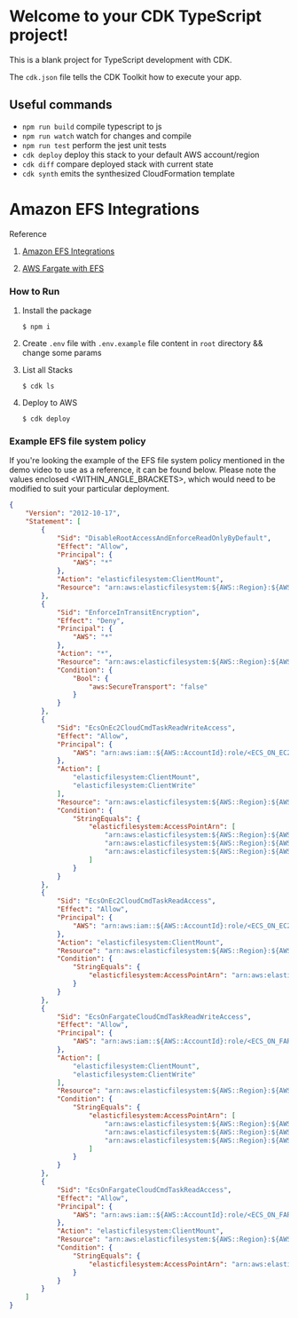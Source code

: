 # Welcome to your CDK TypeScript project!

This is a blank project for TypeScript development with CDK.

The `cdk.json` file tells the CDK Toolkit how to execute your app.

## Useful commands

 * `npm run build`   compile typescript to js
 * `npm run watch`   watch for changes and compile
 * `npm run test`    perform the jest unit tests
 * `cdk deploy`      deploy this stack to your default AWS account/region
 * `cdk diff`        compare deployed stack with current state
 * `cdk synth`       emits the synthesized CloudFormation template


# Amazon EFS Integrations

Reference

1. [Amazon EFS Integrations][amazon-efs-integrations]

2. [AWS Fargate with EFS][AWS Fargate with EFS]

### How to Run

1. Install the package

    ```properties
    $ npm i
    ```

2. Create `.env` file with `.env.example` file content in `root` directory && change some params


3. List all Stacks

    ```properties
    $ cdk ls
    ```

4. Deploy to AWS

    ```properties
    $ cdk deploy
    ```

### Example EFS file system policy

If you're looking the example of the EFS file system policy mentioned in the demo video to use as a reference, it can be found below. Please note the values enclosed <WITHIN_ANGLE_BRACKETS>, which would need to be modified to suit your particular deployment.

```json
{
    "Version": "2012-10-17",
    "Statement": [
        {
            "Sid": "DisableRootAccessAndEnforceReadOnlyByDefault",
            "Effect": "Allow",
            "Principal": {
                "AWS": "*"
            },
            "Action": "elasticfilesystem:ClientMount",
            "Resource": "arn:aws:elasticfilesystem:${AWS::Region}:${AWS::AccountId}:file-system/<EFS_FILESYSTEM_ID>",
        },
        {
            "Sid": "EnforceInTransitEncryption",
            "Effect": "Deny",
            "Principal": {
                "AWS": "*"
            },
            "Action": "*",
            "Resource": "arn:aws:elasticfilesystem:${AWS::Region}:${AWS::AccountId}:file-system/<EFS_FILESYSTEM_ID>",
            "Condition": {
                "Bool": {
                    "aws:SecureTransport": "false"
                }
            }
        },
        {
            "Sid": "EcsOnEc2CloudCmdTaskReadWriteAccess",
            "Effect": "Allow",
            "Principal": {
                "AWS": "arn:aws:iam::${AWS::AccountId}:role/<ECS_ON_EC2_TASK_ROLE>"
            },
            "Action": [
                "elasticfilesystem:ClientMount",
                "elasticfilesystem:ClientWrite"
            ],
            "Resource": "arn:aws:elasticfilesystem:${AWS::Region}:${AWS::AccountId}:file-system/<EFS_FILESYSTEM_ID>",
            "Condition": {
                "StringEquals": {
                    "elasticfilesystem:AccessPointArn": [
                        "arn:aws:elasticfilesystem:${AWS::Region}:${AWS::AccountId}:access-point/<COMMON_AP_ID>",
                        "arn:aws:elasticfilesystem:${AWS::Region}:${AWS::AccountId}:access-point/<ECS_PRIVATE_AP_ID>",
                        "arn:aws:elasticfilesystem:${AWS::Region}:${AWS::AccountId}:access-point/<ECS_SHARED_AP_ID>"
                    ]
                }
            }
        },
        {
            "Sid": "EcsOnEc2CloudCmdTaskReadAccess",
            "Effect": "Allow",
            "Principal": {
                "AWS": "arn:aws:iam::${AWS::AccountId}:role/<ECS_ON_EC2_TASK_ROLE>"
            },
            "Action": "elasticfilesystem:ClientMount",
            "Resource": "arn:aws:elasticfilesystem:${AWS::Region}:${AWS::AccountId}:file-system/<EFS_FILESYSTEM_ID>",
            "Condition": {
                "StringEquals": {
                    "elasticfilesystem:AccessPointArn": "arn:aws:elasticfilesystem:${AWS::Region}:${AWS::AccountId}:access-point/<FARGATE_SHARED_AP_ID>"
                }
            }
        },
        {
            "Sid": "EcsOnFargateCloudCmdTaskReadWriteAccess",
            "Effect": "Allow",
            "Principal": {
                "AWS": "arn:aws:iam::${AWS::AccountId}:role/<ECS_ON_FARGATE_TASK_ROLE>"
            },
            "Action": [
                "elasticfilesystem:ClientMount",
                "elasticfilesystem:ClientWrite"
            ],
            "Resource": "arn:aws:elasticfilesystem:${AWS::Region}:${AWS::AccountId}:file-system/<EFS_FILESYSTEM_ID>",
            "Condition": {
                "StringEquals": {
                    "elasticfilesystem:AccessPointArn": [
                        "arn:aws:elasticfilesystem:${AWS::Region}:${AWS::AccountId}:access-point/<COMMON_AP_ID>",
                        "arn:aws:elasticfilesystem:${AWS::Region}:${AWS::AccountId}:access-point/<FARGATE_PRIVATE_AP_ID>",
                        "arn:aws:elasticfilesystem:${AWS::Region}:${AWS::AccountId}:access-point/<FARGATE_SHARED_AP_ID>"
                    ]
                }
            }
        },
        {
            "Sid": "EcsOnFargateCloudCmdTaskReadAccess",
            "Effect": "Allow",
            "Principal": {
                "AWS": "arn:aws:iam::${AWS::AccountId}:role/<ECS_ON_FARGATE_TASK_ROLE>"
            },
            "Action": "elasticfilesystem:ClientMount",
            "Resource": "arn:aws:elasticfilesystem:${AWS::Region}:${AWS::AccountId}:file-system/<EFS_FILESYSTEM_ID>",
            "Condition": {
                "StringEquals": {
                    "elasticfilesystem:AccessPointArn": "arn:aws:elasticfilesystem:${AWS::Region}:${AWS::AccountId}:access-point/<ECS_SHARED_AP_ID>"
                }
            }
        }
    ]
}
```

<!-- Reference -->

[amazon-efs-integrations]: https://github.com/aws-samples/amazon-efs-integrations
[AWS Fargate with EFS]: https://caj.ms/writing/aws-fargate-with-efs